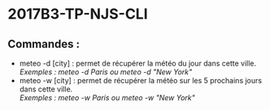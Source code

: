# 2017B3-TP-NJS-CLI

## Commandes :

* meteo -d [city] : permet de récupérer la météo du jour dans cette ville.  
    *Exemples : meteo -d Paris ou meteo -d "New York"*
* meteo -w [city] : permet de récupérer la météo sur les 5 prochains jours dans cette ville.  
    *Exemples : meteo -w Paris ou meteo -w "New York"*
